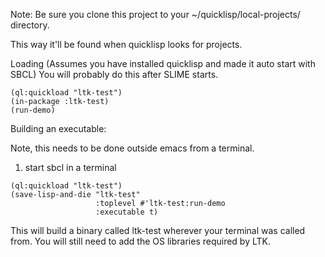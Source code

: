 
Note:
Be sure you clone this project to your ~/quicklisp/local-projects/ directory.

This way it'll be found when quicklisp looks for projects.

Loading (Assumes you have installed quicklisp and made it auto start with SBCL)
You will probably do this after SLIME starts.
```
(ql:quickload "ltk-test")
(in-package :ltk-test)
(run-demo)
```

Building an executable:

Note, this needs to be done outside emacs from a terminal.
1. start sbcl in a terminal

```
(ql:quickload "ltk-test")
(save-lisp-and-die "ltk-test"
                   :toplevel #'ltk-test:run-demo
                   :executable t)
```
This will build a binary called ltk-test wherever your terminal was called from.
You will still need to add the OS libraries required by LTK.
